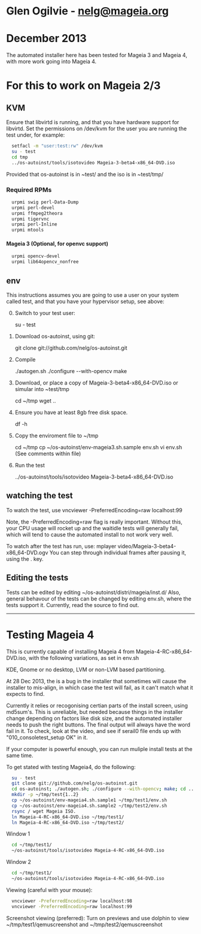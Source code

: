 # Glen Ogilvie - nelg@mageia.org
# December 2013

The automated installer here has been tested for Mageia 3 and Mageia 4,
with more work going into Mageia 4.


# For this to work on Mageia 2/3
## KVM

Ensure that libvirtd is running, and that you have hardware support for libvirtd.
Set the permissions on /dev/kvm for the user you are running the test under, for example:

```bash
  setfacl -m "user:test:rw" /dev/kvm
  su - test
  cd tmp
  ../os-autoinst/tools/isotovideo Mageia-3-beta4-x86_64-DVD.iso
```

Provided that os-autoinst is in ~test/ and the iso is in ~test/tmp/

### Required RPMs
```bash
  urpmi swig perl-Data-Dump
  urpmi perl-devel
  urpmi ffmpeg2theora
  urpmi tigervnc
  urpmi perl-Inline
  urpmi mtools

```
#### Mageia 3 (Optional, for openvc support)
```bash
  urpmi opencv-devel
  urpmi lib64opencv_nonfree
```
## env
This instructions assumes you are going to use a user on your system called test,
and that you have your hypervisor setup, see above:

0.  Switch to your test user:

    su - test

1.  Download os-autoinst, using git:

    git clone git://github.com/nelg/os-autoinst.git

2.  Compile

    ./autogen.sh
    ./configure --with-opencv
    make

3.  Download, or place a copy of Mageia-3-beta4-x86_64-DVD.iso or simular into ~test/tmp

    cd ~/tmp
    wget ..

4.  Ensure you have at least 8gb free disk space.

    df -h

5.  Copy the enviroment file to ~/tmp

    cd ~/tmp
    cp ~/os-autoinst/env-mageia3.sh.sample env.sh
    vi env.sh (See comments within file)

6.  Run the test

    ../os-autoinst/tools/isotovideo Mageia-3-beta4-x86_64-DVD.iso

## watching the test
To watch the test, use
  vncviewer -PreferredEncoding=raw localhost:99

Note, the -PreferredEncoding=raw flag is really important.  Without this, your CPU usage will rocket up and the waitidle tests will generally fail, which will tend to cause the automated install to not work very well.


To watch after the test has run, use:
  mplayer video/Mageia-3-beta4-x86_64-DVD.ogv
You can step through individual frames after pausing it, using the . key.

## Editing the tests
Tests can be edited by editing ~/os-autoinst/distri/mageia/inst.d/
Also, general behavour of the tests can be changed by editing env.sh, where the tests support it.  Currently, read the source to find out.

- - -

# Testing Mageia 4
This is currently capable of installing Mageia 4 from Mageia-4-RC-x86_64-DVD.iso,
with the following variations, as set in env.sh

KDE, Gnome or no desktop, LVM or non-LVM based partitioning.

At 28 Dec 2013, the is a bug in the installer that sometimes will
cause the installer to mis-align, in which case the test will fail, as it
can't match what it expects to find. 

Currently it relies or recogonising certian parts of the install screen,
using md5sum's.  This is unreliable, but needed because things in the installer
change depending on factors like disk size, and the automated installer
needs to push the right buttons. The final output will always have the word fail in it. 
To check, look at the video, and see if serail0 file ends up with "010_consoletest_setup OK" in it.

If your computer is powerful enough, you can run muliple install tests at the 
same time.  

To get stated with testing Mageia4, do the following:
```bash
  su - test
  git clone git://github.com/nelg/os-autoinst.git
  cd os-autoinst; ./autogen.sh; ./configure --with-opencv; make; cd ..
  mkdir -p ~/tmp/test{1..2}
  cp ~/os-autoinst/env-mageia4.sh.sample1 ~/tmp/test1/env.sh 
  cp ~/os-autoinst/env-mageia4.sh.sample2 ~/tmp/test2/env.sh 
  rsync / wget Mageia ISO.
  ln Mageia-4-RC-x86_64-DVD.iso ~/tmp/test1/
  ln Mageia-4-RC-x86_64-DVD.iso ~/tmp/test2/
```

Window 1
```bash
  cd ~/tmp/test1/
  ~/os-autoinst/tools/isotovideo Mageia-4-RC-x86_64-DVD.iso
```
Window 2
```bash
  cd ~/tmp/test1/
  ~/os-autoinst/tools/isotovideo Mageia-4-RC-x86_64-DVD.iso
```

Viewing (careful with your mouse):
```bash
  vncviewer -PreferredEncoding=raw localhost:98
  vncviewer -PreferredEncoding=raw localhost:99
```

Screenshot viewing (preferred):
  Turn on previews and use dolphin to view ~/tmp/test1/qemuscreenshot and ~/tmp/test2/qemuscreenshot


